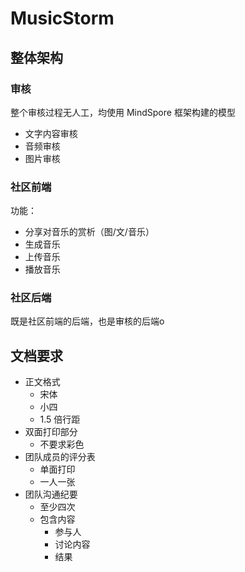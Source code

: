 # MusicStorm

## 整体架构

### 

### 审核

整个审核过程无人工，均使用 MindSpore 框架构建的模型

- 文字内容审核
- 音频审核
- 图片审核

### 社区前端

功能：
- 分享对音乐的赏析（图/文/音乐）
- 生成音乐
- 上传音乐
- 播放音乐

### 社区后端

既是社区前端的后端，也是审核的后端o

## 文档要求

- 正文格式
    - 宋体
    - 小四
    - 1.5 倍行距
- 双面打印部分
    - 不要求彩色
- 团队成员的评分表
    - 单面打印
    - 一人一张
- 团队沟通纪要
    - 至少四次
    - 包含内容
        - 参与人
        - 讨论内容
        - 结果
